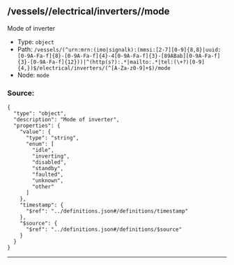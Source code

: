 ## /vessels/<RegExp>/electrical/inverters/<RegExp>/mode

Mode of inverter

* Type: `object`
* Path: `/vessels/(^urn:mrn:(imo|signalk):(mmsi:[2-7][0-9]{8,8}|uuid:[0-9A-Fa-f]{8}-[0-9A-Fa-f]{4}-4[0-9A-Fa-f]{3}-[89ABab][0-9A-Fa-f]{3}-[0-9A-Fa-f]{12}))|^(http(s?):.*|mailto:.*|tel:(\+?)[0-9]{4,})$/electrical/inverters/(^[A-Za-z0-9]+$)/mode`
* Node: `mode`

### Source:
```
{
  "type": "object",
  "description": "Mode of inverter",
  "properties": {
    "value": {
      "type": "string",
      "enum": [
        "idle",
        "inverting",
        "disabled",
        "standby",
        "faulted",
        "unknown",
        "other"
      ]
    },
    "timestamp": {
      "$ref": "../definitions.json#/definitions/timestamp"
    },
    "$source": {
      "$ref": "../definitions.json#/definitions/$source"
    }
  }
}
```

---
